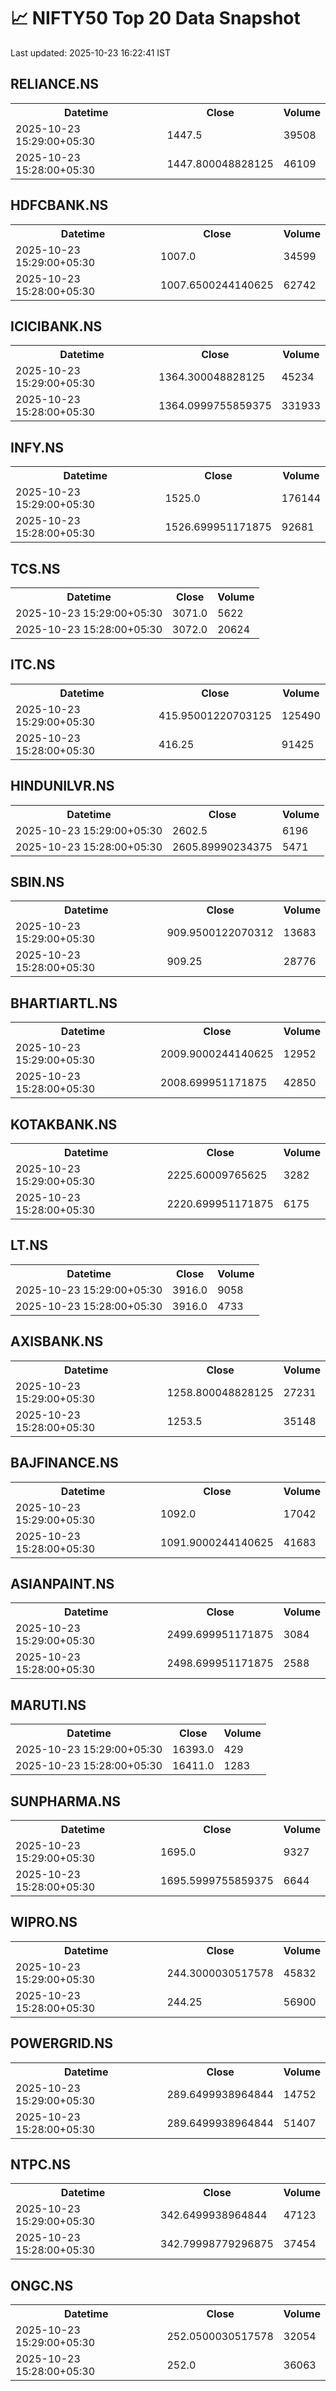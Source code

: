 # 📈 NIFTY50 Top 20 Data Snapshot

Last updated: 2025-10-23 16:22:41 IST

## RELIANCE.NS

<table>
  <tr><th>Datetime</th><th>Close</th><th>Volume</th></tr>
  <tr><td>2025-10-23 15:29:00+05:30</td><td>1447.5</td><td>39508</td></tr>
  <tr><td>2025-10-23 15:28:00+05:30</td><td>1447.800048828125</td><td>46109</td></tr>
</table>

## HDFCBANK.NS

<table>
  <tr><th>Datetime</th><th>Close</th><th>Volume</th></tr>
  <tr><td>2025-10-23 15:29:00+05:30</td><td>1007.0</td><td>34599</td></tr>
  <tr><td>2025-10-23 15:28:00+05:30</td><td>1007.6500244140625</td><td>62742</td></tr>
</table>

## ICICIBANK.NS

<table>
  <tr><th>Datetime</th><th>Close</th><th>Volume</th></tr>
  <tr><td>2025-10-23 15:29:00+05:30</td><td>1364.300048828125</td><td>45234</td></tr>
  <tr><td>2025-10-23 15:28:00+05:30</td><td>1364.0999755859375</td><td>331933</td></tr>
</table>

## INFY.NS

<table>
  <tr><th>Datetime</th><th>Close</th><th>Volume</th></tr>
  <tr><td>2025-10-23 15:29:00+05:30</td><td>1525.0</td><td>176144</td></tr>
  <tr><td>2025-10-23 15:28:00+05:30</td><td>1526.699951171875</td><td>92681</td></tr>
</table>

## TCS.NS

<table>
  <tr><th>Datetime</th><th>Close</th><th>Volume</th></tr>
  <tr><td>2025-10-23 15:29:00+05:30</td><td>3071.0</td><td>5622</td></tr>
  <tr><td>2025-10-23 15:28:00+05:30</td><td>3072.0</td><td>20624</td></tr>
</table>

## ITC.NS

<table>
  <tr><th>Datetime</th><th>Close</th><th>Volume</th></tr>
  <tr><td>2025-10-23 15:29:00+05:30</td><td>415.95001220703125</td><td>125490</td></tr>
  <tr><td>2025-10-23 15:28:00+05:30</td><td>416.25</td><td>91425</td></tr>
</table>

## HINDUNILVR.NS

<table>
  <tr><th>Datetime</th><th>Close</th><th>Volume</th></tr>
  <tr><td>2025-10-23 15:29:00+05:30</td><td>2602.5</td><td>6196</td></tr>
  <tr><td>2025-10-23 15:28:00+05:30</td><td>2605.89990234375</td><td>5471</td></tr>
</table>

## SBIN.NS

<table>
  <tr><th>Datetime</th><th>Close</th><th>Volume</th></tr>
  <tr><td>2025-10-23 15:29:00+05:30</td><td>909.9500122070312</td><td>13683</td></tr>
  <tr><td>2025-10-23 15:28:00+05:30</td><td>909.25</td><td>28776</td></tr>
</table>

## BHARTIARTL.NS

<table>
  <tr><th>Datetime</th><th>Close</th><th>Volume</th></tr>
  <tr><td>2025-10-23 15:29:00+05:30</td><td>2009.9000244140625</td><td>12952</td></tr>
  <tr><td>2025-10-23 15:28:00+05:30</td><td>2008.699951171875</td><td>42850</td></tr>
</table>

## KOTAKBANK.NS

<table>
  <tr><th>Datetime</th><th>Close</th><th>Volume</th></tr>
  <tr><td>2025-10-23 15:29:00+05:30</td><td>2225.60009765625</td><td>3282</td></tr>
  <tr><td>2025-10-23 15:28:00+05:30</td><td>2220.699951171875</td><td>6175</td></tr>
</table>

## LT.NS

<table>
  <tr><th>Datetime</th><th>Close</th><th>Volume</th></tr>
  <tr><td>2025-10-23 15:29:00+05:30</td><td>3916.0</td><td>9058</td></tr>
  <tr><td>2025-10-23 15:28:00+05:30</td><td>3916.0</td><td>4733</td></tr>
</table>

## AXISBANK.NS

<table>
  <tr><th>Datetime</th><th>Close</th><th>Volume</th></tr>
  <tr><td>2025-10-23 15:29:00+05:30</td><td>1258.800048828125</td><td>27231</td></tr>
  <tr><td>2025-10-23 15:28:00+05:30</td><td>1253.5</td><td>35148</td></tr>
</table>

## BAJFINANCE.NS

<table>
  <tr><th>Datetime</th><th>Close</th><th>Volume</th></tr>
  <tr><td>2025-10-23 15:29:00+05:30</td><td>1092.0</td><td>17042</td></tr>
  <tr><td>2025-10-23 15:28:00+05:30</td><td>1091.9000244140625</td><td>41683</td></tr>
</table>

## ASIANPAINT.NS

<table>
  <tr><th>Datetime</th><th>Close</th><th>Volume</th></tr>
  <tr><td>2025-10-23 15:29:00+05:30</td><td>2499.699951171875</td><td>3084</td></tr>
  <tr><td>2025-10-23 15:28:00+05:30</td><td>2498.699951171875</td><td>2588</td></tr>
</table>

## MARUTI.NS

<table>
  <tr><th>Datetime</th><th>Close</th><th>Volume</th></tr>
  <tr><td>2025-10-23 15:29:00+05:30</td><td>16393.0</td><td>429</td></tr>
  <tr><td>2025-10-23 15:28:00+05:30</td><td>16411.0</td><td>1283</td></tr>
</table>

## SUNPHARMA.NS

<table>
  <tr><th>Datetime</th><th>Close</th><th>Volume</th></tr>
  <tr><td>2025-10-23 15:29:00+05:30</td><td>1695.0</td><td>9327</td></tr>
  <tr><td>2025-10-23 15:28:00+05:30</td><td>1695.5999755859375</td><td>6644</td></tr>
</table>

## WIPRO.NS

<table>
  <tr><th>Datetime</th><th>Close</th><th>Volume</th></tr>
  <tr><td>2025-10-23 15:29:00+05:30</td><td>244.3000030517578</td><td>45832</td></tr>
  <tr><td>2025-10-23 15:28:00+05:30</td><td>244.25</td><td>56900</td></tr>
</table>

## POWERGRID.NS

<table>
  <tr><th>Datetime</th><th>Close</th><th>Volume</th></tr>
  <tr><td>2025-10-23 15:29:00+05:30</td><td>289.6499938964844</td><td>14752</td></tr>
  <tr><td>2025-10-23 15:28:00+05:30</td><td>289.6499938964844</td><td>51407</td></tr>
</table>

## NTPC.NS

<table>
  <tr><th>Datetime</th><th>Close</th><th>Volume</th></tr>
  <tr><td>2025-10-23 15:29:00+05:30</td><td>342.6499938964844</td><td>47123</td></tr>
  <tr><td>2025-10-23 15:28:00+05:30</td><td>342.79998779296875</td><td>37454</td></tr>
</table>

## ONGC.NS

<table>
  <tr><th>Datetime</th><th>Close</th><th>Volume</th></tr>
  <tr><td>2025-10-23 15:29:00+05:30</td><td>252.0500030517578</td><td>32054</td></tr>
  <tr><td>2025-10-23 15:28:00+05:30</td><td>252.0</td><td>36063</td></tr>
</table>

